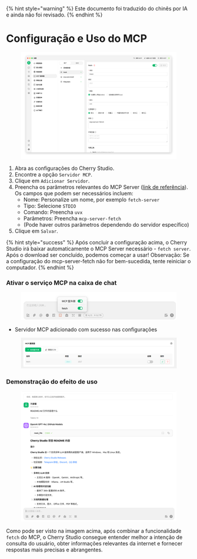 
{% hint style="warning" %}
Este documento foi traduzido do chinês por IA e ainda não foi revisado.
{% endhint %}

# Configuração e Uso do MCP

<figure><img src="../../.gitbook/assets/image (8).png" alt=""><figcaption></figcaption></figure>

1. Abra as configurações do Cherry Studio.
2. Encontre a opção `Servidor MCP`.
3. Clique em `Adicionar Servidor`.
4. Preencha os parâmetros relevantes do MCP Server ([link de referência](https://github.com/modelcontextprotocol/servers/tree/main/src/fetch)). Os campos que podem ser necessários incluem:
   * Nome: Personalize um nome, por exemplo `fetch-server`
   * Tipo: Selecione `STDIO`
   * Comando: Preencha `uvx`
   * Parâmetros: Preencha `mcp-server-fetch`
   * (Pode haver outros parâmetros dependendo do servidor específico)
5. Clique em `Salvar`.

{% hint style="success" %}
Após concluir a configuração acima, o Cherry Studio irá baixar automaticamente o MCP Server necessário - `fetch server`. Após o download ser concluído, podemos começar a usar! Observação: Se a configuração do mcp-server-fetch não for bem-sucedida, tente reiniciar o computador.
{% endhint %}

### Ativar o serviço MCP na caixa de chat

<figure><img src="../../.gitbook/assets/MCP-输入框按钮示例.png" alt=""><figcaption></figcaption></figure>

* Servidor MCP adicionado com sucesso nas configurações

<figure><img src="../../.gitbook/assets/MCP服务器示例.png" alt=""><figcaption></figcaption></figure>

### **Demonstração do efeito de uso**

<figure><img src="../../.gitbook/assets/image (1) (1).png" alt=""><figcaption></figcaption></figure>

Como pode ser visto na imagem acima, após combinar a funcionalidade `fetch` do MCP, o Cherry Studio consegue entender melhor a intenção de consulta do usuário, obter informações relevantes da internet e fornecer respostas mais precisas e abrangentes.
